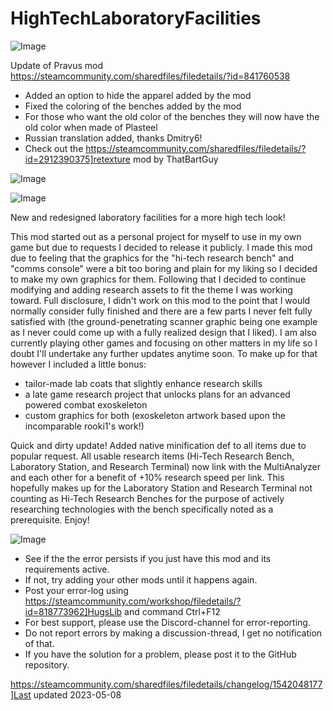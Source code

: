# HighTechLaboratoryFacilities

![Image](https://i.imgur.com/buuPQel.png)

Update of Pravus mod
https://steamcommunity.com/sharedfiles/filedetails/?id=841760538

- Added an option to hide the apparel added by the mod
- Fixed the coloring of the benches added by the mod
- For those who want the old color of the benches they will now have the old color when made of Plasteel
- Russian translation added, thanks Dmitry6!
- Check out the  https://steamcommunity.com/sharedfiles/filedetails/?id=2912390375]retexture mod by ThatBartGuy

![Image](https://i.imgur.com/pufA0kM.png)

	
![Image](https://i.imgur.com/Z4GOv8H.png)


New and redesigned laboratory facilities for a more high tech look!


This mod started out as a personal project for myself to use in my own game but due to requests I decided to release it publicly. I made this mod due to feeling that the graphics for the "hi-tech research bench" and "comms console" were a bit too boring and plain for my liking so I decided to make my own graphics for them. Following that I decided to continue modifying and adding research assets to fit the theme I was working toward. Full disclosure, I didn't work on this mod to the point that I would normally consider fully finished and there are a few parts I never felt fully satisfied with (the ground-penetrating scanner graphic being one example as I never could come up with a fully realized design that I liked). I am also currently playing other games and focusing on other matters in my life so I doubt I'll undertake any further updates anytime soon. To make up for that however I included a little bonus:

- tailor-made lab coats that slightly enhance research skills
- a late game research project that unlocks plans for an advanced powered combat exoskeleton
- custom graphics for both (exoskeleton artwork based upon the incomparable rooki1's work!)

Quick and dirty update! Added native minification def to all items due to popular request. All usable research items (Hi-Tech Research Bench, Laboratory Station, and Research Terminal) now link with the MultiAnalyzer and each other for a benefit of +10% research speed per link. This hopefully makes up for the Laboratory Station and Research Terminal not counting as Hi-Tech Research Benches for the purpose of actively researching technologies with the bench specifically noted as a prerequisite. Enjoy!

![Image](https://i.imgur.com/PwoNOj4.png)



-  See if the the error persists if you just have this mod and its requirements active.
-  If not, try adding your other mods until it happens again.
-  Post your error-log using https://steamcommunity.com/workshop/filedetails/?id=818773962]HugsLib and command Ctrl+F12
-  For best support, please use the Discord-channel for error-reporting.
-  Do not report errors by making a discussion-thread, I get no notification of that.
-  If you have the solution for a problem, please post it to the GitHub repository.




https://steamcommunity.com/sharedfiles/filedetails/changelog/1542048177]Last updated 2023-05-08
